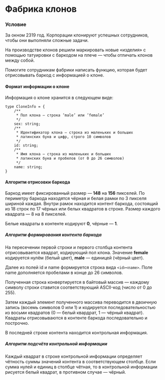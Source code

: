 # Фабрика клонов

### Условие
За окном 2319 год. Корпорации клонируют успешных сотрудников, чтобы они выполняли сложные задачи.

На производстве клонов решили маркировать новые «изделия» с помощью татуировки с баркодом на плече — чтобы отличать клонов между собой.

Помогите сотрудникам фабрики написать функцию, которая будет отрисовывать баркод с информацией о клоне.

#### Формат информации о клоне

Информация о клоне хранится в следующем виде:
```
type CloneInfo = {
    /**
     * Пол клона — строка ’male’ или ’female’
     */
    sex: string;
    /**
     * Идентификатор клона — строка из маленьких и больших
     * латинских букв и цифр, строго 10 символов
     */
    id: string;
    /**
     * Имя клона — строка из маленьких и больших
     * латинских букв и пробелов (от 0 до 26 символов)
     */
    name: string;
}
```

#### Алгоритм отрисовки баркода

Баркод имеет фиксированный размер — **148** на **156** пикселей. По периметру баркода находятся чёрная и белая рамки по 3 пикселя шириной каждая. Внутри рамок находится контент баркода, состоящий из 18 строк по 17 чёрных или белых квадратов в строке. Размер каждого квадрата — 8 на 8 пикселей.

Белые квадраты в контенте кодируют **0**, чёрные — **1**.

##### Алгоритм формирования контента баркода

На пересечении первой строки и первого столбца контента отрисовывается квадрат, кодирующий пол клона. Значение **female** кодируется нулём (белый цвет), **male** — единицей (чёрный цвет).

Далее из полей id и name формируется строка вида `<id><name>`. Поле name дополняется пробелами в конце до 26 символов.

Полученная строка конвертируется в байтовый массив — каждому символу строки ставится соответствующий ASCII-код (число от 0 до 255).

Затем каждый элемент полученного массива переводится в двоичную запись (восемь символов 0 или 1) и кодируется последовательностью из восьми квадратов (0 — белый квардрат, 1 — чёрный квадрат). Квадраты отрисовываются в контенте баркода последовательно и построчно.

В последней строке контента находится контрольная информация.

##### Алгоритм подсчёта контрольной информации

Каждый квадрат в строке контрольной информации определяет чётность суммы значений контента в соответствующем столбце. Если сумма нулей и единиц в столбце чётная, то в контрольной информации рисуется белый квадрат, в противном случае — чёрный.
